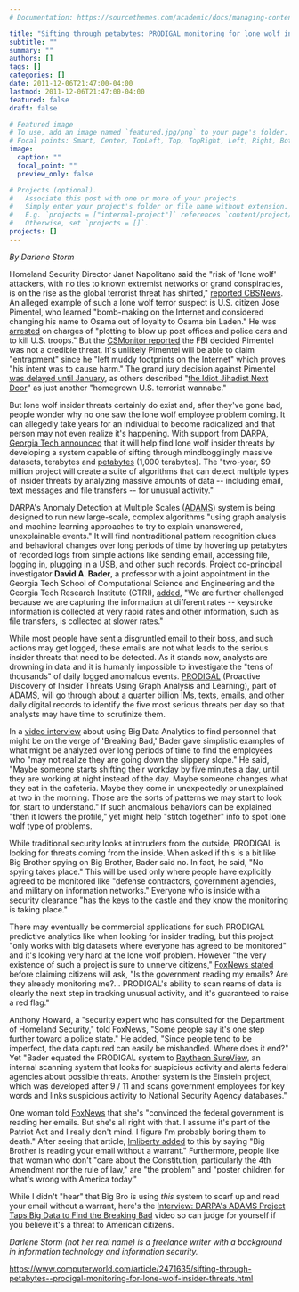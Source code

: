 ```yaml
---
# Documentation: https://sourcethemes.com/academic/docs/managing-content/

title: "Sifting through petabytes: PRODIGAL monitoring for lone wolf insider threats"
subtitle: ""
summary: ""
authors: []
tags: []
categories: []
date: 2011-12-06T21:47:00-04:00
lastmod: 2011-12-06T21:47:00-04:00
featured: false
draft: false

# Featured image
# To use, add an image named `featured.jpg/png` to your page's folder.
# Focal points: Smart, Center, TopLeft, Top, TopRight, Left, Right, BottomLeft, Bottom, BottomRight.
image:
  caption: ""
  focal_point: ""
  preview_only: false

# Projects (optional).
#   Associate this post with one or more of your projects.
#   Simply enter your project's folder or file name without extension.
#   E.g. `projects = ["internal-project"]` references `content/project/deep-learning/index.md`.
#   Otherwise, set `projects = []`.
projects: []
---
```


*By Darlene Storm*

Homeland Security Director Janet Napolitano said the "risk of 'lone wolf' attackers, with no ties to known extremist networks or grand conspiracies, is on the rise as the global terrorist threat has shifted," [reported CBSNews](http://www.cbsnews.com/8301-201_162-57336080/napolitano-lone-wolf-terror-threat-growing/). An alleged example of such a lone wolf terror suspect is U.S. citizen Jose Pimentel, who learned "bomb-making on the Internet and considered changing his name to Osama out of loyalty to Osama bin Laden." He was [arrested](http://articles.latimes.com/2011/nov/20/nation/la-na-new-york-terror-20111121) on charges of "plotting to blow up post offices and police cars and to kill U.S. troops." But the [CSMonitor reported](http://www.csmonitor.com/USA/Justice/2011/1122/Can-lone-wolf-terror-suspect-claim-entrapment-It-will-be-hard-to-prove) the FBI decided Pimentel was not a credible threat. It's unlikely Pimentel will be able to claim "entrapment" since he "left muddy footprints on the Internet" which proves "his intent was to cause harm." The grand jury decision against Pimentel [was delayed until January](http://blogs.wsj.com/metropolis/2011/12/05/pimentels-terror-case-delayed-again/), as others described "[the Idiot Jihadist Next Door](http://www.foreignpolicy.com/articles/2011/11/30/the_idiot_jihadist_next_door)" as just another "homegrown U.S. terrorist wannabe."

But lone wolf insider threats certainly do exist and, after they've gone bad, people wonder why no one saw the lone wolf employee problem coming. It can allegedly take years for an individual to become radicalized and that person may not even realize it's happening. With support from DARPA, [Georgia Tech announced](http://www.gatech.edu/newsroom/release.html?nid=72599) that it will help find lone wolf insider threats by developing a system capable of sifting through mindbogglingly massive datasets, terabytes and [petabytes](http://en.wikipedia.org/wiki/Petabyte) (1,000 terabytes). The "two-year, $9 million project will create a suite of algorithms that can detect multiple types of insider threats by analyzing massive amounts of data -- including email, text messages and file transfers -- for unusual activity."

DARPA's Anomaly Detection at Multiple Scales ([ADAMS](http://www.darpa.mil/Our_Work/I2O/Programs/Anomaly_Detection_at_Multiple_Scales_(ADAMS).aspx)) system is being designed to run new large-scale, complex algorithms "using graph analysis and machine learning approaches to try to explain unanswered, unexplainable events." It will find nontraditional pattern recognition clues and behavioral changes over long periods of time by hovering up petabytes of recorded logs from simple actions like sending email, accessing file, logging in, plugging in a USB, and other such records. Project co-principal investigator **David A. Bader**, a professor with a joint appointment in the Georgia Tech School of Computational Science and Engineering and the Georgia Tech Research Institute (GTRI), [added](http://www.gatech.edu/newsroom/release.html?nid=72599), "We are further challenged because we are capturing the information at different rates -- keystroke information is collected at very rapid rates and other information, such as file transfers, is collected at slower rates."

While most people have sent a disgruntled email to their boss, and such actions may get logged, these emails are not what leads to the serious insider threats that need to be detected. As it stands now, analysts are drowning in data and it is humanly impossible to investigate the "tens of thousands" of daily logged anomalous events. [PRODIGAL](http://www.foxnews.com/scitech/2011/12/03/could-us-government-start-reading-your-emails/) (Proactive Discovery of Insider Threats Using Graph Analysis and Learning), part of ADAMS, will go through about a quarter billion IMs, texts, emails, and other daily digital records to identify the five most serious threats per day so that analysts may have time to scrutinize them.

In a [video interview](http://www.youtube.com/watch?v=oynCgx8XEIc) about using Big Data Analytics to find personnel that might be on the verge of 'Breaking Bad,' Bader gave simplistic examples of what might be analyzed over long periods of time to find the employees who "may not realize they are going down the slippery slope." He said, "Maybe someone starts shifting their workday by five minutes a day, until they are working at night instead of the day. Maybe someone changes what they eat in the cafeteria. Maybe they come in unexpectedly or unexplained at two in the morning. Those are the sorts of patterns we may start to look for, start to understand." If such anomalous behaviors can be explained "then it lowers the profile," yet might help "stitch together" info to spot lone wolf type of problems.

While traditional security looks at intruders from the outside, PRODIGAL is looking for threats coming from the inside. When asked if this is a bit like Big Brother spying on Big Brother, Bader said no. In fact, he said, "No spying takes place." This will be used only where people have explicitly agreed to be monitored like "defense contractors, government agencies, and military on information networks." Everyone who is inside with a security clearance "has the keys to the castle and they know the monitoring is taking place."

There may eventually be commercial applications for such PRODIGAL predictive analytics like when looking for insider trading, but this project "only works with big datasets where everyone has agreed to be monitored" and it's looking very hard at the lone wolf problem. However "the very existence of such a project is sure to unnerve citizens," [FoxNews stated](http://www.foxnews.com/scitech/2011/12/03/could-us-government-start-reading-your-emails/) before claiming citizens will ask, "Is the government reading my emails? Are they already monitoring me?... PRODIGAL's ability to scan reams of data is clearly the next step in tracking unusual activity, and it's guaranteed to raise a red flag."

Anthony Howard, a "security expert who has consulted for the Department of Homeland Security," told FoxNews, "Some people say it's one step further toward a police state." He added, "Since people tend to be imperfect, the data captured can easily be mishandled. Where does it end?" Yet "Bader equated the PRODIGAL system to [Raytheon SureView](http://www.raytheon.com/capabilities/products/cybersecurity/insiderthreat/products/index.html), an internal scanning system that looks for suspicious activity and alerts federal agencies about possible threats. Another system is the Einstein project, which was developed after 9 / 11 and scans government employees for key words and links suspicious activity to National Security Agency databases."


One woman told [FoxNews](http://www.foxnews.com/scitech/2011/12/03/could-us-government-start-reading-your-emails/) that she's "convinced the federal government is reading her emails. But she's all right with that. I assume it's part of the Patriot Act and I really don't mind. I figure I'm probably boring them to death." After seeing that article, [lmliberty added](http://lmliberty.tumblr.com/post/13776001817/big-brother-is-reading-your-email-without-a-warrant) to this by saying "Big Brother is reading your email without a warrant." Furthermore, people like that woman who don't "care about the Constitution, particularly the 4th Amendment nor the rule of law," are "the problem" and "poster children for what's wrong with America today."


While I didn't "hear" that Big Bro is using *this* system to scarf up and read your email without a warrant, here's the [Interview: DARPA's ADAMS Project Taps Big Data to Find the Breaking Bad](http://www.youtube.com/watch?v=oynCgx8XEIc) video so can judge for yourself if you believe it's a threat to American citizens.

*Darlene Storm (not her real name) is a freelance writer with a background in information technology and information security.*

https://www.computerworld.com/article/2471635/sifting-through-petabytes--prodigal-monitoring-for-lone-wolf-insider-threats.html
